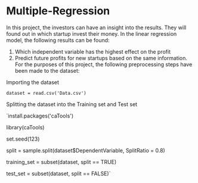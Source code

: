 # Multiple-Regression
In this project, the investors can have an insight into the results. They will found out in which startup invest their money.
In the linear regression model, the following results can be found:
1. Which independent variable has the highest effect on the profit
2. Predict future profits for new startups based on the same information.
For the purposes of this project, the following preprocessing steps have been made to the dataset: 

Importing the dataset


`dataset = read.csv('Data.csv')`

Splitting the dataset into the Training set and Test set

`install.packages('caTools') 

library(caTools)

set.seed(123)  

split = sample.split(dataset$DependentVariable, SplitRatio = 0.8)

training_set = subset(dataset, split == TRUE)

test_set = subset(dataset, split == FALSE)`
